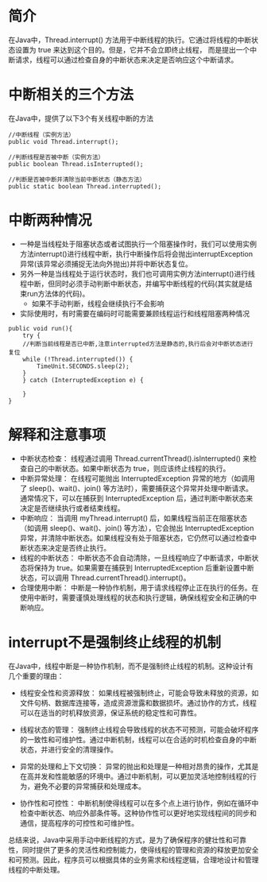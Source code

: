 # 简介
在Java中，Thread.interrupt() 方法用于中断线程的执行。它通过将线程的中断状态设置为 true 来达到这个目的。但是，它并不会立即终止线程，
而是提出一个中断请求，线程可以通过检查自身的中断状态来决定是否响应这个中断请求。
# 中断相关的三个方法
在Java中，提供了以下3个有关线程中断的方法
```
//中断线程（实例方法）
public void Thread.interrupt();

//判断线程是否被中断（实例方法）
public boolean Thread.isInterrupted();

//判断是否被中断并清除当前中断状态（静态方法）
public static boolean Thread.interrupted();
```

# 中断两种情况
* 一种是当线程处于阻塞状态或者试图执行一个阻塞操作时，我们可以使用实例方法interrupt()进行线程中断，执行中断操作后将会抛出interruptException异常(该异常必须捕捉无法向外抛出)并将中断状态复位。
* 另外一种是当线程处于运行状态时，我们也可调用实例方法interrupt()进行线程中断，但同时必须手动判断中断状态，并编写中断线程的代码(其实就是结束run方法体的代码)。
  * 如果不手动判断，线程会继续执行不会影响
* 实际使用时，有时需要在编码时可能需要兼顾线程运行和线程阻塞两种情况
```
public void run(){
    try {
    //判断当前线程是否已中断,注意interrupted方法是静态的,执行后会对中断状态进行复位
    while (!Thread.interrupted()) {
        TimeUnit.SECONDS.sleep(2);
    }
    } catch (InterruptedException e) {

    }
}

```
# 解释和注意事项
* 中断状态检查：
线程通过调用 Thread.currentThread().isInterrupted() 来检查自己的中断状态。如果中断状态为 true，则应该终止线程的执行。
* 中断异常处理：
在线程可能抛出 InterruptedException 异常的地方（如调用了 sleep()、wait()、join() 等方法时），需要捕获这个异常并处理中断请求。通常情况下，可以在捕获到 InterruptedException 后，通过判断中断状态来决定是否继续执行或者结束线程。
* 中断响应：
当调用 myThread.interrupt() 后，如果线程当前正在阻塞状态（如调用 sleep()、wait()、join() 等方法），它会抛出 InterruptedException 异常，并清除中断状态。如果线程没有处于阻塞状态，它仍然可以通过检查中断状态来决定是否终止执行。
* 线程的中断状态：
中断状态不会自动清除，一旦线程响应了中断请求，中断状态将保持为 true。如果需要在捕获到 InterruptedException 后重新设置中断状态，可以调用 Thread.currentThread().interrupt()。
* 合理使用中断：
中断是一种协作机制，用于请求线程停止正在执行的任务。在使用中断时，需要谨慎处理线程的状态和执行逻辑，确保线程安全和正确的中断响应。

# interrupt不是强制终止线程的机制
在Java中，线程中断是一种协作机制，而不是强制终止线程的机制。这种设计有几个重要的理由：

* 线程安全性和资源释放： 如果线程被强制终止，可能会导致未释放的资源，如文件句柄、数据库连接等，造成资源泄露和数据损坏。通过协作的方式，线程可以在适当的时机释放资源，保证系统的稳定性和可靠性。

* 线程状态的管理： 强制终止线程会导致线程的状态不可预测，可能会破坏程序的一致性和可维护性。通过中断机制，线程可以在合适的时机检查自身的中断状态，并进行安全的清理操作。

* 异常的处理和上下文切换： 异常的抛出和处理是一种相对昂贵的操作，尤其是在高并发和性能敏感的环境中。通过中断机制，可以更加灵活地控制线程的行为，避免不必要的异常捕获和处理成本。

* 协作性和可控性： 中断机制使得线程可以在多个点上进行协作，例如在循环中检查中断状态、响应外部条件等。这种协作性可以更好地实现线程间的同步和通信，提高程序的可控性和可维护性。

总结来说，Java中采用手动中断线程的方式，是为了确保程序的健壮性和可靠性，同时提供了更多的灵活性和控制能力，使得线程的管理和资源的释放更加安全和可预测。因此，程序员可以根据具体的业务需求和线程逻辑，合理地设计和管理线程的中断处理。
